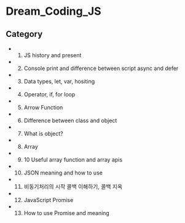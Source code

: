 # Dream_Coding_JS

## Category

* 1. JS history and present
* 2. Console print and difference between script async and defer
* 3. Data types, let, var, hositing
* 4. Operator, if, for loop
* 5. Arrow Function
* 6. Difference between class and object
* 7. What is object?
* 8. Array
* 9. 10 Useful array function and array apis
* 10. JSON meaning and how to use
* 11. 비동기처리의 시작 콜백 이해하기, 콜백 지옥
* 12. JavaScript Promise
* 13. How to use Promise and meaning
